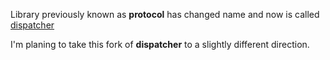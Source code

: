 Library previously known as **protocol** has changed name and now is called
[dispatcher](https://github.com/Gozala/dispatcher/)

I'm planing to take this fork of **dispatcher** to a slightly different
direction.
